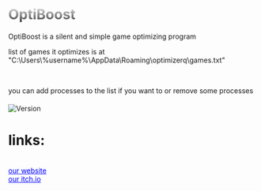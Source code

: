 <h1 style="background: -webkit-linear-gradient(#eee, #333);  -webkit-background-clip: text;-webkit-text-fill-color: transparent;">OptiBoost</h1>
OptiBoost is a silent and simple game optimizing program

<p>list of games it optimizes is at "C:\Users\%username%\AppData\Roaming\optimizerq\games.txt"</p><br>
<p>you can add processes to the list if you want to or remove some processes</p>
<br style="line-height: 5px;">
<img src="https://img.shields.io/badge/version-1.0.0.0a-red" alt="Version"></img>
<br style="line-height: 5px;">
<h1>links:</h1><br>
<a href="http://shadowstudios.rf.gd/" style="color: blue;">our website</a><br>
<a href="https://shadowdevhere.itch.io/" style="color: blue;">our itch.io</a>
